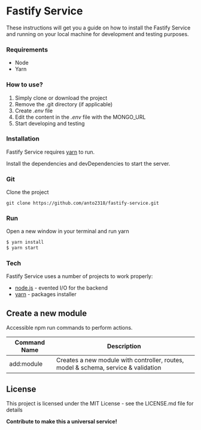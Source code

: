 # Fastify Service

These instructions will get you a guide on how to install the Fastify Service and running on your local machine for development and testing purposes.

### Requirements

- Node
- Yarn

### How to use?

1. Simply clone or download the project
2. Remove the .git directory (if applicable)
3. Create _.env_ file 
5. Edit the content in the _.env_ file with the MONGO_URL
6. Start developing and testing

### Installation

Fastify Service requires [yarn](https://yarnpkg.com) to run.

Install the dependencies and devDependencies to start the server.

### Git

Clone the project

```
git clone https://github.com/anto2318/fastify-service.git
```

### Run

Open a new window in your terminal and run yarn

```sh
$ yarn install
$ yarn start
```

### Tech

Fastify Service uses a number of projects to work properly:

- [node.js] - evented I/O for the backend
- [yarn] - packages installer

## Create a new module
Accessible npm run commands to perform actions.

Command Name           | Description                                                                        
---------------------- | -----------------------------------------------------------------------------------
add:module         | Creates a new module with controller, routes, model & schema, service & validation                                 

## License

This project is licensed under the MIT License - see the LICENSE.md file for details

[//]: # "These are reference links used in the body of this note and get stripped out when the markdown processor does its job. There is no need to format nicely because it shouldn't be seen. Thanks SO - http://stackoverflow.com/questions/4823468/store-comments-in-markdown-syntax"
[node.js]: http://nodejs.org
[yarn]: https://yarnpkg.com/lang/en/

**Contribute to make this a universal service!** 